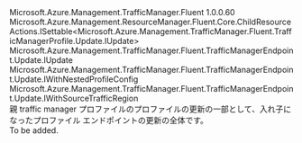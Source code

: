 <Type Name="IUpdateNestedProfileEndpoint" FullName="Microsoft.Azure.Management.TrafficManager.Fluent.TrafficManagerEndpoint.UpdateNestedProfileEndpoint.IUpdateNestedProfileEndpoint">
  <TypeSignature Language="C#" Value="public interface IUpdateNestedProfileEndpoint : Microsoft.Azure.Management.ResourceManager.Fluent.Core.ChildResourceActions.ISettable&lt;Microsoft.Azure.Management.TrafficManager.Fluent.TrafficManagerProfile.Update.IUpdate&gt;, Microsoft.Azure.Management.TrafficManager.Fluent.TrafficManagerEndpoint.Update.IUpdate, Microsoft.Azure.Management.TrafficManager.Fluent.TrafficManagerEndpoint.Update.IWithNestedProfileConfig, Microsoft.Azure.Management.TrafficManager.Fluent.TrafficManagerEndpoint.Update.IWithSourceTrafficRegion" />
  <TypeSignature Language="ILAsm" Value=".class public interface auto ansi abstract IUpdateNestedProfileEndpoint implements class Microsoft.Azure.Management.ResourceManager.Fluent.Core.ChildResourceActions.ISettable`1&lt;class Microsoft.Azure.Management.TrafficManager.Fluent.TrafficManagerProfile.Update.IUpdate&gt;, class Microsoft.Azure.Management.TrafficManager.Fluent.TrafficManagerEndpoint.Update.IUpdate, class Microsoft.Azure.Management.TrafficManager.Fluent.TrafficManagerEndpoint.Update.IWithGeographicLocation, class Microsoft.Azure.Management.TrafficManager.Fluent.TrafficManagerEndpoint.Update.IWithNestedProfileConfig, class Microsoft.Azure.Management.TrafficManager.Fluent.TrafficManagerEndpoint.Update.IWithRoutingPriority, class Microsoft.Azure.Management.TrafficManager.Fluent.TrafficManagerEndpoint.Update.IWithRoutingWeight, class Microsoft.Azure.Management.TrafficManager.Fluent.TrafficManagerEndpoint.Update.IWithSourceTrafficRegion, class Microsoft.Azure.Management.TrafficManager.Fluent.TrafficManagerEndpoint.Update.IWithTrafficDisabledOrEnabled" />
  <TypeSignature Language="DocId" Value="T:Microsoft.Azure.Management.TrafficManager.Fluent.TrafficManagerEndpoint.UpdateNestedProfileEndpoint.IUpdateNestedProfileEndpoint" />
  <TypeSignature Language="VB.NET" Value="Public Interface IUpdateNestedProfileEndpoint&#xA;Implements ISettable(Of IUpdate), IUpdate, IWithNestedProfileConfig, IWithSourceTrafficRegion" />
  <TypeSignature Language="F#" Value="type IUpdateNestedProfileEndpoint = interface&#xA;    interface IWithNestedProfileConfig&#xA;    interface IWithSourceTrafficRegion&#xA;    interface IUpdate&#xA;    interface ISettable&lt;IUpdate&gt;&#xA;    interface IWithRoutingWeight&#xA;    interface IWithRoutingPriority&#xA;    interface IWithGeographicLocation&#xA;    interface IWithTrafficDisabledOrEnabled" />
  <AssemblyInfo>
    <AssemblyName>Microsoft.Azure.Management.TrafficManager.Fluent</AssemblyName>
    <AssemblyVersion>1.0.0.60</AssemblyVersion>
  </AssemblyInfo>
  <Interfaces>
    <Interface>
      <InterfaceName>Microsoft.Azure.Management.ResourceManager.Fluent.Core.ChildResourceActions.ISettable&lt;Microsoft.Azure.Management.TrafficManager.Fluent.TrafficManagerProfile.Update.IUpdate&gt;</InterfaceName>
    </Interface>
    <Interface>
      <InterfaceName>Microsoft.Azure.Management.TrafficManager.Fluent.TrafficManagerEndpoint.Update.IUpdate</InterfaceName>
    </Interface>
    <Interface>
      <InterfaceName>Microsoft.Azure.Management.TrafficManager.Fluent.TrafficManagerEndpoint.Update.IWithNestedProfileConfig</InterfaceName>
    </Interface>
    <Interface>
      <InterfaceName>Microsoft.Azure.Management.TrafficManager.Fluent.TrafficManagerEndpoint.Update.IWithSourceTrafficRegion</InterfaceName>
    </Interface>
  </Interfaces>
  <Docs>
    <summary>
            親 traffic manager プロファイルのプロファイルの更新の一部として、入れ子になったプロファイル エンドポイントの更新の全体です。
            </summary>
    <remarks>To be added.</remarks>
  </Docs>
  <Members />
</Type>